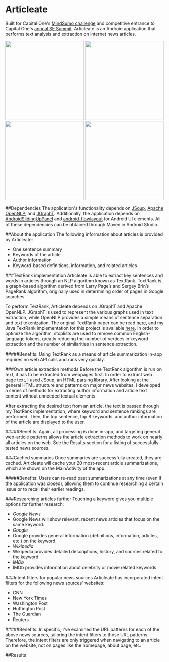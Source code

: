 # Articleate
Built for Capital One's [MindSumo challenge](https://www.mindsumo.com/contests/565) and competitive entrance to Capital One's [annual SE Summit](https://www.youtube.com/watch?v=c5efHTl40dE). Articleate is an Android application that performs text analysis and extraction on internet news articles.

<p align="center">
  <img  src="https://raw.githubusercontent.com/J0Nreynolds/Articleate/master/Screenshots/Screenshot_2016-03-27-17-31-14.png" width="250" />
  
  <img  src="https://raw.githubusercontent.com/J0Nreynolds/Articleate/master/Screenshots/Screenshot_2016-03-27-17-24-46.png" width="250" />
  
  <img  src="https://raw.githubusercontent.com/J0Nreynolds/Articleate/master/Screenshots/Screenshot_2016-03-27-17-24-53.png" width="250" />
  
  
  <img  src="https://github.com/J0Nreynolds/Articleate/blob/master/Screenshots/Screenshot_2016-03-27-18-23-19.png" width="250" />
</p>

##Dependencies
The application's functionality depends on [JSoup](http://jsoup.org/), [Apache OpenNLP](http://opennlp.apache.org/), and [JGraphT](http://jgrapht.org/).
Additionally, the application depends on [AndroidSlidingUpPanel](https://github.com/umano/AndroidSlidingUpPanel) and [android-flowlayout](https://github.com/ApmeM/android-flowlayout) for Android UI elements. All of these dependencies can be obtained through Maven in Android Studio.

##About the application
The following information about articles is provided by
Articleate:

* One sentence summary
* Keywords of the article
* Author information
* Keyword-based definitions, information, and
related articles

###TextRank implementation
Articleate is able to extract key sentences and words in
articles through an NLP algorithm known as TextRank. TextRank is a graph-based
algorithm derived from Larry Page’s and Sergey Brin’s PageRank algorithm,
originally used in determining order of pages in Google searches. 

To perform TextRank, Articleate depends on JGraphT and Apache OpenNLP. JGraphT is used to represent the various graphs used in text extraction, while OpenNLP provides a simple means of sentence separation and text tokenization. The original TextRank paper can be read [here](https://web.eecs.umich.edu/~mihalcea/papers/mihalcea.emnlp04.pdf), and my Java TextRank implementation for this project is available [here](https://github.com/J0Nreynolds/Articleate/blob/master/app/src/main/java/textrank/TextRank.java). In order to optimize the algorithm, stoplists are used to remove common English-language tokens, greatly reducing the number of vertices in keyword extraction and the number of similarities in sentence extraction.

#####Benefits:
Using TextRank as a means of article summarization in-app requires no web API calls and runs very quickly.

###Own article extraction methods
Before the TextRank algorithm is run on text, it has to be extracted from webpages first. In order to extract web page text, I used JSoup, an HTML parsing library. After looking at the general HTML structure and patterns on major news websites, I developed a series of methods for extracting author information and article text content without unneeded textual elements. 

After extracting the desired text from an article, the text is passed through my TextRank implementation, where keyword and sentence rankings are performed. Then, the top sentence, top 8 keywords, and author information of the article are displayed to the user.

#####Benefits:
Again, all processing is done in-app, and targeting general web-article patterns allows the article extraction methods to work on nearly all articles on the web. See the Results section for a listing of successfully tested news sources.

###Cached summaries
Once summaries are successfully created, they are cached. Articleate will cache your 20 most-recent article summarizations, which are shown on the MainActivity of the app.

#####Benefits:
Users can re-read past summarizations at any time (even if the application was closed), allowing them to continue researching a certain issue or to recall their earlier readings.

###Researching articles further
Touching a keyword gives you multiple options for further research:
* _Google News_
 * Google News will show relevant, recent news articles that focus on the same keyword.
* _Google_
 * Google provides general information (definitions, information, articles, etc.) on the keyword.
* _Wikipedia_
 * Wikipedia provides detailed descriptions, history, and sources related to the keyword.
* _IMDb_
 * IMDb provides information about celebrity or movie related keywords.


###Intent filters for popular news sources
Articleate has incorporated intent filters for the following news sources' websites:

* CNN
* New York Times
* Washington Post
* Huffington Post
* The Guardian
* Reuters

#####Benefits:
In specific, I've examined the URL patterns for each of the above news sources, tailoring the intent filters to those URL patterns. Therefore, the intent filters are only triggered when navigating to an article on the website, not on pages like the homepage, about page, etc.

##Results
